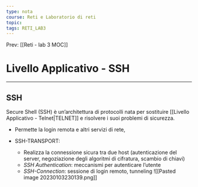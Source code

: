 ```yaml
---
type: nota
course: Reti e Laboratorio di reti
topic: 
tags: RETI_LAB3 
---
```


Prev: [[Reti - lab 3 MOC]]

# Livello Applicativo - SSH
---
## SSH
 Secure Shell (SSH) è un’architettura di protocolli nata per sostituire [[Livello Applicativo - Telnet|TELNET]] e risolvere i suoi problemi di sicurezza. 
 -  Permette la login remota e altri servizi di rete,

- SSH-TRANSPORT: 
	- Realizza la connessione sicura tra due host (autenticazione del server, negoziazione degli algoritmi di cifratura, scambio di chiavi) 
	- _SSH Authentication_: meccanismi per autenticare l’utente 
	- _SSH-Connection_: sessione di login remoto, tunneling
![[Pasted image 20230103230139.png]]
